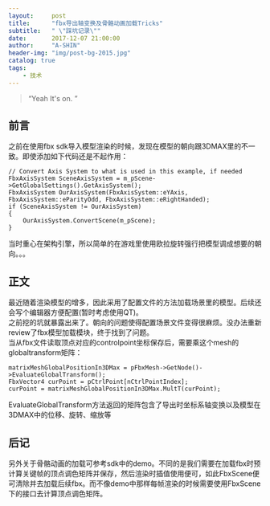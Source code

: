 ```yaml
---
layout:     post
title:      "fbx导出轴变换及骨骼动画加载Tricks"
subtitle:   " \"踩坑记录\""
date:       2017-12-07 21:00:00
author:     "A-SHIN"
header-img: "img/post-bg-2015.jpg"
catalog: true
tags:
    - 技术
---
```


> “Yeah It's on. ”


## 前言
之前在使用fbx sdk导入模型渲染的时候，发现在模型的朝向跟3DMAX里的不一致。即使添加如下代码还是不起作用：
```
// Convert Axis System to what is used in this example, if needed
FbxAxisSystem SceneAxisSystem = m_pScene->GetGlobalSettings().GetAxisSystem();
FbxAxisSystem OurAxisSystem(FbxAxisSystem::eYAxis, FbxAxisSystem::eParityOdd, FbxAxisSystem::eRightHanded);
if (SceneAxisSystem != OurAxisSystem)
{
	OurAxisSystem.ConvertScene(m_pScene);
}
```
当时重心在架构引擎，所以简单的在游戏里使用欧拉旋转强行把模型调成想要的朝向。。。
## 正文
最近随着渲染模型的增多，因此采用了配置文件的方法加载场景里的模型。后续还会写个编辑器方便配置(暂时考虑使用QT)。  
之前挖的坑就暴露出来了。朝向的问题使得配置场景文件变得很麻烦。没办法重新review了fbx模型加载模块，终于找到了问题。  
当从fbx文件读取顶点对应的controlpoint坐标保存后，需要乘这个mesh的globaltransform矩阵：
```
matrixMeshGlobalPositionIn3DMax = pFbxMesh->GetNode()->EvaluateGlobalTransform();
FbxVector4 curPoint = pCtrlPoint[nCtrlPointIndex];
curPoint = matrixMeshGlobalPositionIn3DMax.MultT(curPoint);
```
EvaluateGlobalTransform方法返回的矩阵包含了导出时坐标系轴变换以及模型在3DMAX中的位移、旋转、缩放等
## 后记
另外关于骨骼动画的加载可参考sdk中的demo。不同的是我们需要在加载fbx时预计算关键帧的顶点调色矩阵并保存，然后渲染时插值使用便可，如此FbxScene便可清除并去加载后续fbx。而不像demo中那样每帧渲染的时候需要使用FbxScene下的接口去计算顶点调色矩阵。